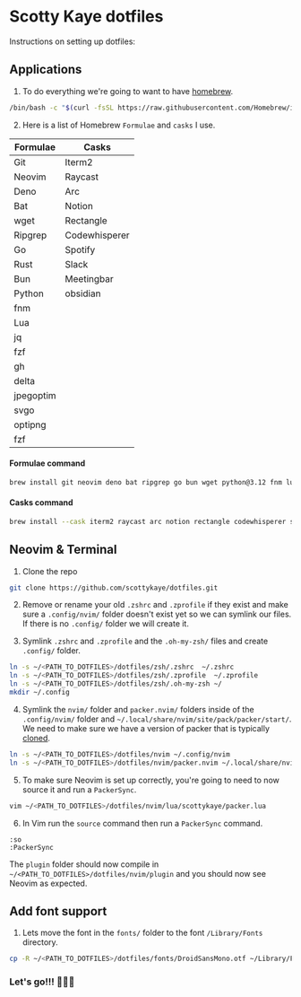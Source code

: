 # Scotty Kaye dotfiles

Instructions on setting up dotfiles:

## Applications

1. To do everything we're going to want to have [homebrew](https://brew.sh/).

```sh
/bin/bash -c "$(curl -fsSL https://raw.githubusercontent.com/Homebrew/install/HEAD/install.sh)"
```

2. Here is a list of Homebrew `Formulae` and `casks` I use.

| Formulae  | Casks         |
| --------- | ------------- |
| Git       | Iterm2        |
| Neovim    | Raycast       |
| Deno      | Arc           |
| Bat       | Notion        |
| wget      | Rectangle     |
| Ripgrep   | Codewhisperer |
| Go        | Spotify       |
| Rust      | Slack         |
| Bun       | Meetingbar    |
| Python    | obsidian      |
| fnm       |               |
| Lua       |               |
| jq        |               |
| fzf       |               |
| gh        |               |
| delta     |               |
| jpegoptim |               |
| svgo      |               |
| optipng   |               |
| fzf       |               |



#### Formulae command

```sh
brew install git neovim deno bat ripgrep go bun wget python@3.12 fnm lua gh jq fzf oven-sh/bun/bun rust jpegoptim svgo optipng delta
```

#### Casks command

```sh
brew install --cask iterm2 raycast arc notion rectangle codewhisperer spotify slack meetingbar obsidian
```

## Neovim & Terminal

1. Clone the repo

```sh
git clone https://github.com/scottykaye/dotfiles.git
```

2. Remove or rename your old `.zshrc` and `.zprofile` if they exist and make sure a `.config/nvim/` folder doesn't exist yet so we can symlink our files. If there is no `.config/` folder we will create it.

3. Symlink `.zshrc` and `.zprofile` and the `.oh-my-zsh/` files and create `.config/` folder.

```sh
ln -s ~/<PATH_TO_DOTFILES>/dotfiles/zsh/.zshrc  ~/.zshrc
ln -s ~/<PATH_TO_DOTFILES>/dotfiles/zsh/.zprofile  ~/.zprofile
ln -s ~/<PATH_TO_DOTFILES>/dotfiles/zsh/.oh-my-zsh ~/
mkdir ~/.config
```

4. Symlink the `nvim/` folder and `packer.nvim/` folders inside of the `.config/nvim/` folder and `~/.local/share/nvim/site/pack/packer/start/`.
   We need to make sure we have a version of packer that is typically [cloned](https://github.com/wbthomason/packer.nvim?tab=readme-ov-file#quickstart).

```sh
ln -s ~/<PATH_TO_DOTFILES>/dotfiles/nvim ~/.config/nvim
ln -s ~/<PATH_TO_DOTFILES>/dotfiles/nvim/packer.nvim ~/.local/share/nvim/site/pack/packer/start
```

5. To make sure Neovim is set up correctly, you're going to need to now source it and run a `PackerSync`.

```sh
vim ~/<PATH_TO_DOTFILES>/dotfiles/nvim/lua/scottykaye/packer.lua
```

6. In Vim run the `source` command then run a `PackerSync` command.

```vim
:so
:PackerSync
```

The `plugin` folder should now compile in `~/<PATH_TO_DOTFILES>/dotfiles/nvim/plugin` and you should now see Neovim as expected.

## Add font support

1. Lets move the font in the `fonts/` folder to the font `/Library/Fonts` directory.

```sh
cp -R ~/<PATH_TO_DOTFILES>/dotfiles/fonts/DroidSansMono.otf ~/Library/Fonts/DroidSansMono.otf
```

### Let's go!!! 😤😵‍💫
